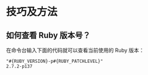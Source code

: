 # 技巧及方法

## 如何查看 Ruby 版本号？

在命令台输入下面的代码就可以查看当前使用的 Ruby 版本：

    "#{RUBY_VERSION}-p#{RUBY_PATCHLEVEL}"
    2.7.2-p137


